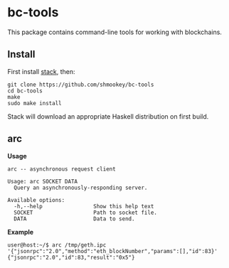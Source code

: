 bc-tools
========

This package contains command-line tools for working with blockchains.

## Install

First install [stack](https://www.stackage.org/), then:

```
git clone https://github.com/shmookey/bc-tools
cd bc-tools
make
sudo make install
```

Stack will download an appropriate Haskell distribution on first build.

## arc

**Usage**

```
arc -- asynchronous request client

Usage: arc SOCKET DATA
  Query an asynchronously-responding server.

Available options:
  -h,--help                Show this help text
  SOCKET                   Path to socket file.
  DATA                     Data to send.
```

**Example**

```
user@host:~/$ arc /tmp/geth.ipc '{"jsonrpc":"2.0","method":"eth_blockNumber","params":[],"id":83}'
{"jsonrpc":"2.0","id":83,"result":"0x5"}
```

